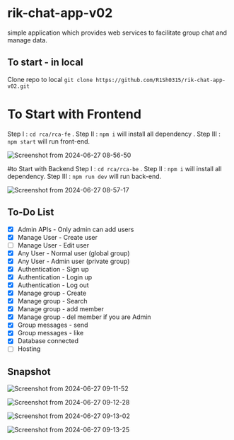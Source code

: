 # rik-chat-app-v02
simple application which provides web services to facilitate group chat and manage data.

## To start - in local

Clone repo to local
`git clone https://github.com/R1Sh0315/rik-chat-app-v02.git`

# To Start with Frontend 
Step I   : `cd rca/rca-fe` .
Step II  : `npm i` will install all dependency .
Step III : `npm start` will run front-end.

![Screenshot from 2024-06-27 08-56-50](https://github.com/R1Sh0315/rik-chat-app-v02/assets/52277260/0aa6b66d-1069-4d96-a457-f2830f048d33)


#to Start with Backend 
Step I   : `cd rca/rca-be` .
Step II  : `npm i` will install all dependency.
Step III : `npm run dev` will run back-end.

![Screenshot from 2024-06-27 08-57-17](https://github.com/R1Sh0315/rik-chat-app-v02/assets/52277260/21fded3a-e0c5-403e-a6fe-0247dbe312db)



## To-Do List
- [x] Admin APIs - Only admin can add users
- [x] Manage User - Create user
- [ ] Manage User - Edit user
- [x] Any User - Normal user (global group)
- [x] Any User - Admin user (private group)
- [x] Authentication - Sign up
- [x] Authentication - Login up
- [x] Authentication - Log out
- [x] Manage group - Create
- [x] Manage group - Search
- [x] Manage group - add member
- [x] Manage group - del member if you are Admin
- [x] Group messages - send
- [x] Group messages - like
- [x] Database connected
- [ ] Hosting

## Snapshot
![Screenshot from 2024-06-27 09-11-52](https://github.com/R1Sh0315/rik-chat-app-v02/assets/52277260/444a08f1-bbf0-4f74-b9f0-09953bbde3ae)

![Screenshot from 2024-06-27 09-12-28](https://github.com/R1Sh0315/rik-chat-app-v02/assets/52277260/e668e09f-91cc-42d2-a313-812fb6741324)

![Screenshot from 2024-06-27 09-13-02](https://github.com/R1Sh0315/rik-chat-app-v02/assets/52277260/03dc741b-c6ad-4956-95eb-59f46ac39809)

![Screenshot from 2024-06-27 09-13-25](https://github.com/R1Sh0315/rik-chat-app-v02/assets/52277260/78e8efd2-d965-4242-b0b2-07e274830120)

